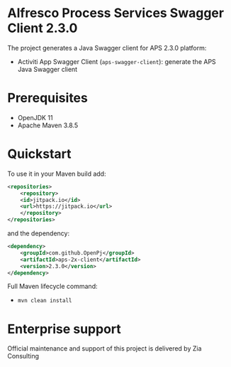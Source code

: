 # Alfresco Process Services Swagger Client 2.3.0

The project generates a Java Swagger client for APS 2.3.0 platform:

 * Activiti App Swagger Client (`aps-swagger-client`): generate the APS Java Swagger client

# Prerequisites
 * OpenJDK 11
 * Apache Maven 3.8.5

# Quickstart

To use it in your Maven build add:

```xml
<repositories>
	<repository>
	<id>jitpack.io</id>
	<url>https://jitpack.io</url>
	</repository>
</repositories>
```

and the dependency:

```xml
<dependency>
	<groupId>com.github.OpenPj</groupId>
	<artifactId>aps-2x-client</artifactId>
	<version>2.3.0</version>
</dependency>
```

Full Maven lifecycle command:

 * `mvn clean install`

# Enterprise support
Official maintenance and support of this project is delivered by Zia Consulting
